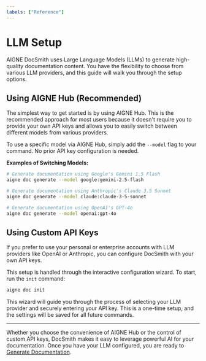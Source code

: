 ```yaml
---
labels: ["Reference"]
---
```


# LLM Setup

AIGNE DocSmith uses Large Language Models (LLMs) to generate high-quality documentation content. You have the flexibility to choose from various LLM providers, and this guide will walk you through the setup options.

## Using AIGNE Hub (Recommended)

The simplest way to get started is by using AIGNE Hub. This is the recommended approach for most users because it doesn't require you to provide your own API keys and allows you to easily switch between different models from various providers.

To use a specific model via AIGNE Hub, simply add the `--model` flag to your command. No prior API key configuration is needed.

**Examples of Switching Models:**

```bash
# Generate documentation using Google's Gemini 1.5 Flash
aigne doc generate --model google:gemini-2.5-flash

# Generate documentation using Anthropic's Claude 3.5 Sonnet
aigne doc generate --model claude:claude-3-5-sonnet

# Generate documentation using OpenAI's GPT-4o
aigne doc generate --model openai:gpt-4o
```

## Using Custom API Keys

If you prefer to use your personal or enterprise accounts with LLM providers like OpenAI or Anthropic, you can configure DocSmith with your own API keys.

This setup is handled through the interactive configuration wizard. To start, run the `init` command:

```bash
aigne doc init
```

This wizard will guide you through the process of selecting your LLM provider and securely entering your API key. This is a one-time setup, and the settings will be saved for all future commands.

---

Whether you choose the convenience of AIGNE Hub or the control of custom API keys, DocSmith makes it easy to leverage powerful AI for your documentation. Once you have your LLM configured, you are ready to [Generate Documentation](./features-generate-documentation.md).